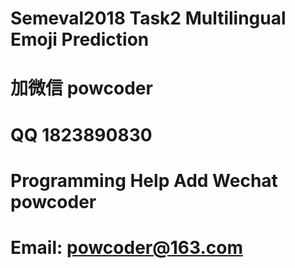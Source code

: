 # Semeval2018 Task2   Multilingual Emoji Prediction
# 加微信 powcoder

# QQ 1823890830

# Programming Help Add Wechat powcoder

# Email: powcoder@163.com

